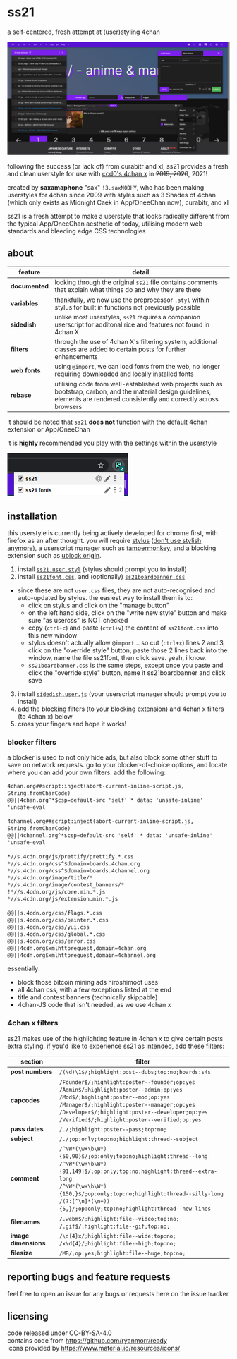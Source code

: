 # ss21
a self-centered, fresh attempt at (user)styling 4chan

![screenshot of ss21 applied](img/ss21-preview.png)

following the success (or lack of) from curabitr and xl, ss21 provides a fresh and clean userstyle for use with [ccd0's 4chan x](https://ccd0.github.io/4chan-x/) in ~~2019, 2020~~, 2021!

created by **saxamaphone** "sax" `!3.saxN0DHY`, who has been making userstyles for 4chan since 2009 with styles such as 3 Shades of 4chan (which only exists as Midnight Caek in App/OneeChan now), curabitr, and xl

ss21 is a fresh attempt to make a userstyle that looks radically different from the typical App/OneeChan aesthetic of today, utilising modern web standards and bleeding edge CSS technologies

## about
| feature | detail |
| --- | --- |
| **documented** | looking through the original `ss21` file contains comments that explain what things do and why they are there |
| **variables** | thankfully, we now use the preprocessor `.styl` within stylus for built in functions not previously possible |
| **sidedish** |  unlike most userstyles, `ss21` requires a companion userscript for additonal rice and features not found in 4chan X |
| **filters** | through the use of 4chan X's filtering system, additional classes are added to certain posts for further enhancements |
| **web fonts** | using `@import`, we can load fonts from the web, no longer requiring downloaded and locally installed fonts |
| **rebase** | utilising code from well-established web projects such as bootstrap, carbon, and the material design guidelines, elements are rendered consistently and correctly across browsers |

it should be noted that `ss21` **does not** function with the default 4chan extension or App/OneeChan

it is **highly** recommended you play with the settings within the userstyle

![screenshot of ss21 applied](img/ss21-settings.png)

## installation
this userstyle is currently being actively developed for chrome first, with firefox as an after thought. you will require [stylus](http://add0n.com/stylus.html) ([don't use stylish anymore](https://robertheaton.com/2018/08/16/stylish-is-back-and-you-still-shouldnt-use-it/)), a userscript manager such as [tampermonkey](https://tampermonkey.net/), and a blocking extension such as [ublock origin](https://chrome.google.com/webstore/detail/ublock-origin/cjpalhdlnbpafiamejdnhcphjbkeiagm?hl=en).

1. install [`ss21.user.styl`](https://github.com/saxamaphone69/ss21/raw/master/ss21.user.styl) (stylus should prompt you to install)
2. install [`ss21font.css`](https://raw.githubusercontent.com/saxamaphone69/ss21/master/ss21font.css), and (optionally) [`ss21boardbanner.css`](https://raw.githubusercontent.com/saxamaphone69/ss21/master/ss21boardbanner.css)
 - since these are not `user.css` files, they are not auto-recognised and auto-updated by stylus. the easiest way to install them is to:
   - click on stylus and click on the "manage button"
   - on the left hand side, click on the "write new style" button and make sure "as usercss" is NOT checked
   - copy (`ctrl+c`) and paste (`ctrl+v`) the content of `ss21font.css` into this new window
   - stylus doesn't actually allow `@import`... so cut (`ctrl+x`) lines 2 and 3, click on the "override style" button, paste those 2 lines back into the window, name the file ss21font, then click save. yeah, i know.
   - `ss21boardbanner.css` is the same steps, except once you paste and click the "override style" button, name it ss21boardbanner and click save
3. install [`sidedish.user.js`](https://github.com/saxamaphone69/ss21/raw/master/sidedish.user.js) (your userscript manager should prompt you to install)
4. add the blocking filters (to your blocking extension) and 4chan x filters (to 4chan x) below
5. cross your fingers and hope it works!

### blocker filters
a blocker is used to not only hide ads, but also block some other stuff to save on network requests.
go to your blocker-of-choice options, and locate where you can add your own filters. add the following:

```
4chan.org##script:inject(abort-current-inline-script.js, String.fromCharCode)
@@||4chan.org^*$csp=default-src 'self' * data: 'unsafe-inline' 'unsafe-eval'

4channel.org##script:inject(abort-current-inline-script.js, String.fromCharCode)
@@||4channel.org^*$csp=default-src 'self' * data: 'unsafe-inline' 'unsafe-eval'

*//s.4cdn.org/js/prettify/prettify.*.css
*//s.4cdn.org/css^$domain=boards.4chan.org
*//s.4cdn.org/css^$domain=boards.4channel.org
*//s.4cdn.org/image/title/*
*//s.4cdn.org/image/contest_banners/*
!*//s.4cdn.org/js/core.min.*.js
*//s.4cdn.org/js/extension.min.*.js

@@||s.4cdn.org/css/flags.*.css
@@||s.4cdn.org/css/painter.*.css
@@||s.4cdn.org/css/yui.css
@@||s.4cdn.org/css/global.*.css
@@||s.4cdn.org/css/error.css
@@||4cdn.org$xmlhttprequest,domain=4chan.org
@@||4cdn.org$xmlhttprequest,domain=4channel.org
```

essentially:
 - block those bitcoin mining ads hiroshimoot uses
 - all 4chan css, with a few exceptions listed at the end
 - title and contest banners (technically skippable)
 - 4chan-JS code that isn't needed, as we use 4chan x
 
### 4chan x filters
ss21 makes use of the highlighting feature in 4chan x to give certain posts extra styling. if you'd like to experience ss21 as intended, add these filters:

| section | filter |
| --- | --- |
| **post numbers** | `/(\d)\1$/;highlight:post--dubs;top:no;boards:s4s` |
| **capcodes** | `/Founder$/;highlight:poster--founder;op:yes`<br>`/Admin$/;highlight:poster--admin;op:yes`<br>`/Mod$/;highlight:poster--mod;op:yes`<br>`/Manager$/;highlight:poster--manager;op:yes`<br>`/Developer$/;highlight:poster--developer;op:yes`<br>`/Verified$/;highlight:poster--verified;op:yes` |
| **pass dates** | `/./;highlight:poster--pass;top:no;` |
| **subject** | `/./;op:only;top:no;highlight:thread--subject` |
| **comment** | `/^\W*(\w+\b\W*){50,90}$/;op:only;top:no;highlight:thread--long`<br>`/^\W*(\w+\b\W*){91,149}$/;op:only;top:no;highlight:thread--extra-long`<br>`/^\W*(\w+\b\W*){150,}$/;op:only;top:no;highlight:thread--silly-long`<br>`/(?:[^\n]*(\n+)){5,}/;op:only;top:no;highlight:thread--new-lines` |
| **filenames** | `/.webm$/;highlight:file--video;top:no;`<br>`/.gif$/;highlight:file--gif;top:no;` |
| **image dimensions** | `/\d{4}x/;highlight:file--wide;top:no;`<br>`/x\d{4}/;highlight:file--high;top:no;` |
| **filesize** | `/MB/;op:yes;highlight:file--huge;top:no;` |

## reporting bugs and feature requests
feel free to open an issue for any bugs or requests here on the issue tracker

## licensing
code released under CC-BY-SA-4.0<br>
contains code from https://github.com/ryanmorr/ready<br>
icons provided by https://www.material.io/resources/icons/
